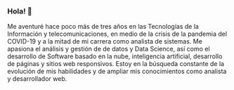 ### Hola! 👋

<!--
**rjmanotas/rjmanotas** is a ✨ _special_ ✨ repository because its `README.md` (this file) appears on your GitHub profile.

Here are some ideas to get you started:

- 🔭 I’m currently working on ...
- 🌱 I’m currently learning ...
- 👯 I’m looking to collaborate on ...
- 🤔 I’m looking for help with ...
- 💬 Ask me about ...
- 📫 How to reach me: ...
- 😄 Pronouns: ...
- ⚡ Fun fact: ...
-->

Me aventuré hace poco más de tres años en las Tecnologías de la Información y telecomunicaciones, en medio de la crisis de la pandemia del COVID-19 y a la mitad de mi carrera como analista de sistemas. Me apasiona el análisis y gestión de de datos y Data Science, así como el desarrollo de Software basado en la nube, inteligencia artificial, desarrollo de páginas y sitios web responsivos.
Estoy en la búsqueda constante de la evolución de mis habilidades y de ampliar mis conocimientos como analista y desarrollador web.
